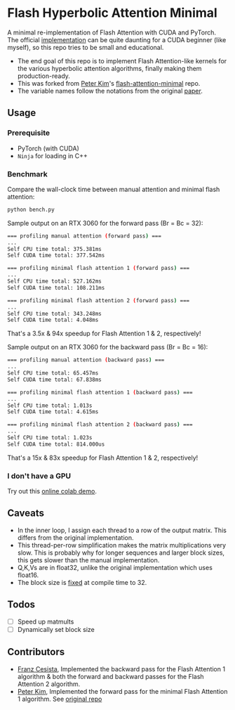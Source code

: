 # Flash Hyperbolic Attention Minimal

A minimal re-implementation of Flash Attention with CUDA and PyTorch. The official [implementation](https://github.com/Dao-AILab/flash-attention) can be quite daunting for a CUDA beginner (like myself), so this repo tries to be small and educational.

* The end goal of this repo is to implement Flash Attention-like kernels for the various hyperbolic attention algorithms, finally making them production-ready.
* This was forked from [Peter Kim](https://github.com/tspeterkim)'s [flash-attention-minimal](https://github.com/tspeterkim/flash-attention-minimal) repo.
* The variable names follow the notations from the original [paper](https://arxiv.org/abs/2205.14135).

## Usage

### Prerequisite

* PyTorch (with CUDA)
* `Ninja` for loading in C++

### Benchmark

Compare the wall-clock time between manual attention and minimal flash attention:

```bash
python bench.py
```

Sample output on an RTX 3060 for the forward pass (Br = Bc = 32):

```bash
=== profiling manual attention (forward pass) ===
...
Self CPU time total: 375.381ms
Self CUDA time total: 377.542ms

=== profiling minimal flash attention 1 (forward pass) ===
...
Self CPU time total: 527.162ms
Self CUDA time total: 108.211ms

=== profiling minimal flash attention 2 (forward pass) ===
...
Self CPU time total: 343.248ms
Self CUDA time total: 4.048ms
```

That's a 3.5x & 94x speedup for Flash Attention 1 & 2, respectively!

Sample output on an RTX 3060 for the backward pass (Br = Bc = 16):

```bash
=== profiling manual attention (backward pass) ===
...
Self CPU time total: 65.457ms
Self CUDA time total: 67.838ms

=== profiling minimal flash attention 1 (backward pass) === 
...
Self CPU time total: 1.013s
Self CUDA time total: 4.615ms

=== profiling minimal flash attention 2 (backward pass) === 
...
Self CPU time total: 1.023s
Self CUDA time total: 814.000us
```

That's a 15x & 83x speedup for Flash Attention 1 & 2, respectively!

### I don't have a GPU

Try out this [online colab demo](https://colab.research.google.com/gist/tspeterkim/143bc7be7a845656817cf94c5228598e/demo-flash-attention-minimal.ipynb).

## Caveats

* In the inner loop, I assign each thread to a row of the output matrix. This differs from the original implementation.
* This thread-per-row simplification makes the matrix multiplications very slow. This is probably why for longer
sequences and larger block sizes, this gets slower than the manual implementation.
* Q,K,Vs are in float32, unlike the original implementation which uses float16.
* The block size is [fixed](https://github.com/tspeterkim/flash-attention-minimal/blob/9b7ca8ef4e6afdbfeb149a9cd488c8dea9af9ad6/flash.cu#L85) at compile time to 32.

## Todos

* [ ] Speed up matmults
* [ ] Dynamically set block size

## Contributors

* [Franz Cesista](https://github.com/leloykun), Implemented the backward pass for the Flash Attention 1 algorithm & both the forward and backward passes for the Flash Attention 2 algorithm.
* [Peter Kim](https://github.com/tspeterkim), Implemented the forward pass for the minimal Flash Attention 1 algorithm. See [original repo](https://github.com/tspeterkim/flash-attention-minimal)
